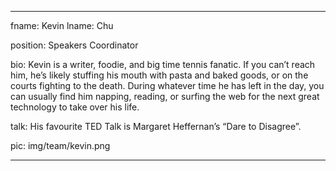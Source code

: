 ---

fname: Kevin
lname: Chu

position: Speakers Coordinator

bio: Kevin is a writer, foodie, and big time tennis fanatic. If you can’t reach him, he’s likely stuffing his mouth with pasta and baked goods, or on the courts fighting to the death. During whatever time he has left in the day, you can usually find him napping, reading, or surfing the web for the next great technology to take over his life.

talk: His favourite TED Talk is Margaret Heffernan’s “Dare to Disagree”.

pic:  img/team/kevin.png

---